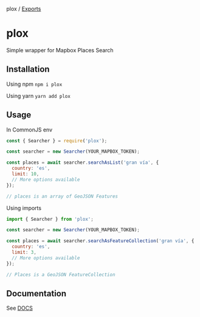plox / [Exports](modules.md)

# plox

Simple wrapper for Mapbox Places Search

## Installation

Using npm `npm i plox`

Using yarn `yarn add plox`

## Usage

In CommonJS env

```javascript
const { Searcher } = require('plox');

const searcher = new Searcher(YOUR_MAPBOX_TOKEN);

const places = await searcher.searchAsList('gran vía', {
  country: 'es',
  limit: 10,
  // More options available
});

// places is an array of GeoJSON Features
```

Using imports

```javascript
import { Searcher } from 'plox';

const searcher = new Searcher(YOUR_MAPBOX_TOKEN);

const places = await searcher.searchAsFeatureCollection('gran vía', {
  country: 'es',
  limit: 3,
  // More options available
});

// Places is a GeoJSON FeatureCollection
```

## Documentation

See [DOCS](./docs/modules.md)
